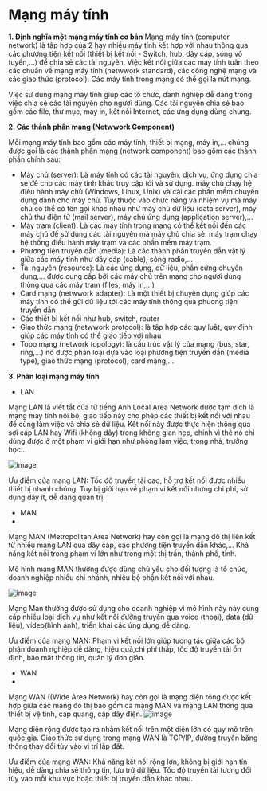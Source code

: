 # Mạng máy tính
**1. Định nghĩa một mạng máy tính cơ bản**
Mạng máy tính (computer network) là tập hợp của 2 hay nhiều máy tính kết hợp với nhau thông qua các phương tiện kết nối (thiết bị kết nối - Switch, hub, dây cáp, sóng vô tuyến,...) để chia sẻ các tài nguyên. Việc kết nối giữa các máy tính tuân theo các chuẩn về mạng máy tính (netwwork standard), các công nghệ mạng và các giao thức (protocol). Các máy tính trong mạng có thể gọi là nút mạng.

Việc sử dụng mạng máy tính giúp các tổ chức, danh nghiệp dễ dàng trong việc chia sẻ các tài nguyên cho người dùng. Các tài nguyên chia sẻ bao gồm các file, thư mục, máy in, kết nối Internet, các ứng dụng dùng chung.

**2. Các thành phần mạng (Netwwork Component)**

Mỗi mạng máy tính bao gồm các máy tính, thiết bị mạng, máy in,... chúng được gọi là các thành phần mạng (network component) bao gồm các thành phần chính sau:
* Máy chủ (server): Là máy tính có các tài nguyên, dịch vụ, ứng dụng chia sẻ để cho các máy tính khác truy cập tới và sử dụng. máy chủ chạy hệ điều hành máy chủ (Windows, Linux, Unix) và cài các phần mềm chuyền dụng dành cho máy chủ. Tùy thuộc vào chức năng và nhiệm vụ mà máy chủ có thể có tên gọi khác nhau như máy chủ dữ liệu (data server), máy chủ thư điện tử (mail server), máy chủ ứng dụng (application server),...
* Máy trạm (client): Là các máy tính trong mạng có thể kết nối đến các máy chủ để sử dụng các tài nguyên mà máy chủ chia sẻ. máy trạm chạy hệ thống điều hành máy trạm và các phần mềm máy trạm.
* Phương tiện truyền dẫn (media): Là các thành phần truyền dẫn vật lý giữa các máy tính như dây cáp (cable), sóng radio,...
* Tài nguyên (resource): Là các ứng dụng, dữ liệu, phần cứng chuyên dụng,... được cung cấp bởi các máy chủ trên mạng cho người dùng thông qua các máy trạm (files, máy in,...)
* Card mạng (netwwork adapter): Là một thiết bị chuyên dụng giúp các máy tính có thể gửi dữ liệu tới các máy tính thông qua phương tiện truyền dẫn
* Các thiết bị kết nối như hub, switch, router
* Giao thức mạng (netwwork protocol): là tập hợp các quy luật, quy định giúp các máy tính có thể  giao tiếp với nhau
* Topo mạng (network topology): là cấu trúc vật lý của mạng (bus, star, ring,...) nó được phân loại dựa vào loại phương tiện truyền dẫn (media type), giao thức mạng (protocol), card mạng,...

**3. Phân loại mạng máy tính**
* LAN

Mạng LAN là viết tắt của từ tiếng Anh Local Area Network được tạm dịch là mạng máy tính nội bộ, giao tiếp này cho phép các thiết bị kết nối với nhau để cùng làm việc và chia sẻ dữ liệu. Kết nối này được thực hiện thông qua sợi cáp LAN hay Wifi (không dây) trong không gian hẹp, chính vì thế nó chỉ dùng được ở một phạm vi giới hạn như phòng làm việc, trong nhà, trường học…

![image](https://user-images.githubusercontent.com/48250210/157400600-4c75bc6b-c68b-49ca-b9e3-49e00a353786.png)

Ưu điểm của mạng LAN: Tốc độ truyền tải cao, hỗ trợ kết nối được nhiều thiết bị nhanh chóng. Tuy bị giới hạn về phạm vi kết nối nhưng chi phí, sử dụng dây ít, dễ dàng quản trị.

* MAN
* 
 Mạng MAN (Metropolitan Area Network) hay còn gọi là mạng đô thị liên kết từ nhiều mạng LAN qua dây cáp, các phương tiện truyền dẫn khác,... Khả năng kết nối trong phạm vi lớn như trong một thị trấn, thành phố, tỉnh.

Mô hình mạng MAN thường được dùng chủ yếu cho đối tượng là tổ chức, doanh nghiệp nhiều chi nhánh, nhiều bộ phận kết nối với nhau.

![image](https://user-images.githubusercontent.com/48250210/157401135-4a63442b-1a08-4fe8-a242-57a15387ab55.png)

Mạng Man thường được sử dụng cho doanh nghiệp vì mô hình này này cung cấp nhiều loại dịch vụ như kết nối đường truyền qua voice (thoại), data (dữ liệu), video(hình ảnh), triển khai các ứng dụng dễ dàng.

Ưu điểm của mạng MAN: Phạm vi kết nối lớn giúp tương tác giữa các bộ phận doanh nghiệp dễ dàng, hiệu quả,chi phí thấp, tốc độ truyền tải ổn định, bảo mật thông tin, quản lý đơn giản.

* WAN
* 
Mạng WAN ((Wide Area Network) hay còn gọi là mạng diện rộng được kết hợp giữa các mạng đô thị bao gồm cả mạng MAN và mạng LAN thông qua thiết bị vệ tinh, cáp quang, cáp dây điện. 
![image](https://user-images.githubusercontent.com/48250210/157401988-10236dbf-be36-44cc-9fa2-5bbbac9b10c0.png)

Mạng diện rộng được tạo ra nhằm kết nối trên một diện lớn có quy mô trên quốc gia. Giao thức sử dụng trong mạng WAN là TCP/IP, đường truyền băng thông thay đổi tùy vào vị trí lắp đặt.

Ưu điểm của mạng WAN: Khả năng kết nối rộng lớn, không bị giới hạn tín hiệu, dễ dàng chia sẻ thông tin, lưu trữ dữ liệu. Tốc độ truyền tải tương đối tùy vào mỗi khu vực hoặc thiết bị truyền dẫn khác nhau.
